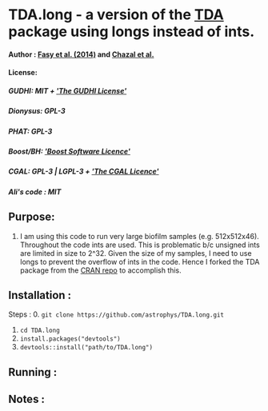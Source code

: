 # TDA.long - a version of the [TDA](https://cran.r-project.org/web/packages/TDA/index.html)  package using longs instead of ints.
#### Author : [Fasy et al. (2014)](https://projecteuclid.org/journals/annals-of-statistics/volume-42/issue-6/Confidence-sets-for-persistence-diagrams/10.1214/14-AOS1252.full) and [Chazal et al.](https://dl.acm.org/doi/10.1145/2582112.2582128)
#### License: 
##### GUDHI: MIT + ['The GUDHI License'](https://gudhi.inria.fr/licensing/)
##### Dionysus: GPL-3
##### PHAT: GPL-3
##### Boost/BH: ['Boost Software Licence'](https://www.boost.org/LICENSE_1_0.txt)
##### CGAL: GPL-3 | LGPL-3 + ['The CGAL Licence'](https://www.cgal.org/license.html)
##### Ali's code : MIT

## Purpose:
1. I am using this code to run very large biofilm samples (e.g. 512x512x46).
Throughout the code ints are used.
This is problematic b/c unsigned ints are limited in size to 2^32.
Given the size of my samples, I need to use longs to prevent the overflow of ints in the code.
Hence I forked the TDA package from the [CRAN repo](https://github.com/cran/TDA) to accomplish this.

## Installation :
Steps :
0. `git clone https://github.com/astrophys/TDA.long.git`
1. `cd TDA.long`
2. `install.packages("devtools")`
3. `devtools::install("path/to/TDA.long")`

## Running :

## Notes :
